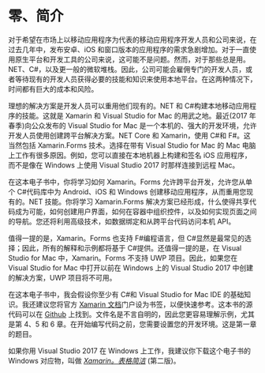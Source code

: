 # 零、简介

对于希望在市场上以移动应用程序为代表的移动应用程序开发人员和公司来说，在过去几年中，发布安卓、iOS 和窗口版本的应用程序的需求急剧增加。对于一直使用原生平台和开发工具的公司来说，这可能不是问题。然而，对于那些总是用。NET、C#，以及更一般的微软堆栈。因此，公司可能会雇佣专门的开发人员，或者等待现有的开发人员获得必要的技能和知识来使用本地平台。在这两种情况下，时间都有巨大的成本和风险。

理想的解决方案是开发人员可以重用他们现有的。NET 和 C#构建本地移动应用程序的技能。这就是 Xamarin 和 Visual Studio for Mac 的用武之地。最近(2017 年春季)向公众发布的 Visual Studio for Mac 是一个本机的、强大的开发环境，允许开发人员使用创建跨平台解决方案。NET Core 和 Xamarin，使用 C#和 F#。这当然包括 Xamarin.Forms 技术。选择在带有 Visual Studio for Mac 的 Mac 电脑上工作有很多原因。例如，您可以直接在本地机器上构建和签名 iOS 应用程序，而不是像在 Windows 上使用 Visual Studio 2017 时那样连接到远程 Mac。

在这本电子书中，你将学习如何 Xamarin。Forms 允许跨平台开发，允许您从单个 C#代码库中为 Android、iOS 和 Windows 创建移动应用程序，从而重用您现有的。NET 技能。你将学习 Xamarin.Forms 解决方案已经形成，什么使得共享代码成为可能，如何创建用户界面，如何在容器中组织控件，以及如何实现页面之间的导航。您还将利用高级技术，如数据绑定和从跨平台代码访问本机 API。

值得一提的是，Xamarin。Forms 也支持 F#编程语言，但 C#显然是最常见的选择；因此，所有的解释和示例都将基于 C#提供。还值得一提的是，在 Visual Studio for Mac 中，Xamarin。Forms 不支持 UWP 项目。因此，如果您在 Visual Studio for Mac 中打开以前在 Windows 上的 Visual Studio 2017 中创建的解决方案，UWP 项目将不可用。

在这本电子书中，我会假设你至少有 C#和 Visual Studio for Mac IDE 的基础知识。我还建议您将官方 [Xamarin 文档](http://developer.xamarin.com)门户设为书签，以便快速参考。这本书的源代码可以在 [Github](https://github.com/SyncfusionSuccinctlyE-Books/Xamarin.Forms-for-macOS-Succinctly) 上找到。文件名是不言自明的，因此您更容易理解示例，尤其是第 4、5 和 6 章。在开始编写代码之前，您需要设置您的开发环境。这是第一章的题目。

如果你用 Visual Studio 2017 在 Windows 上工作，我建议你下载这个电子书的 Windows 对应物，叫做 [*Xamarin。表格简洁*](https://www.syncfusion.com/resources/techportal/details/ebooks/Xamarin_Forms_Succinctly) (第二版)。